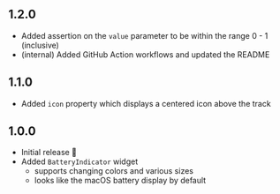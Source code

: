 ## 1.2.0

* Added assertion on the `value` parameter to be within the range 0 - 1 (inclusive)
* (internal) Added GitHub Action workflows and updated the README

## 1.1.0

* Added `icon` property which displays a centered icon above the track

## 1.0.0

* Initial release 🎉
* Added `BatteryIndicator` widget
  * supports changing colors and various sizes
  * looks like the macOS battery display by default
